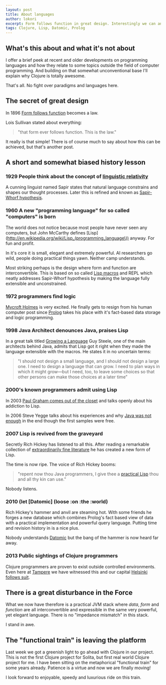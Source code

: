 ```yaml
---
layout: post
title: About languages
author: lokori
excerpt: Form follows function in great design. Interestingly we can and should now eliminate barriers between form and function. The Clojure train is accelerating!
tags: Clojure, Lisp, Datomic, Prolog
---
```

<p></p>

## What's this about and what it's not about

I offer a brief peek at recent and older developments on programming languages and how they relate to some topics outside 
the field of computer programming. And building on that somewhat unconventional base I'll explain why Clojure is totally
awesome.

That's all. No fight over paradigms and languages here.


## The secret of great design
  
In 1896 [Form follows function](http://en.wikipedia.org/wiki/Form_follows_function) becomes a law.
     
Lois Sullivan stated about everything: 
>"that form ever follows function. This is the law."

It really is that simple! There is of course much to say about how this can be achieved, but that's another post.

## A short and somewhat biased history lesson
     
### 1929 People think about the concept of [linguistic relativity](http://en.wikipedia.org/wiki/Linguistic_relativity)
     
A cunning linguist named Sapir states that natural language constrains and shapes our thought processes. 
Later this is refined and known as [Sapir-Whorf hypothesis](http://plato.stanford.edu/entries/relativism/supplement2.html). 
		
### 1960 A new "programming language" for so called "computers" is born
      
The world does not notice because most people have never seen any computers, but
John McCarthy defines [Lisp](http://en.wikipedia.org/wiki/Lisp_(programming_language\)) anyway. For fun and profit.
      
In it's core it is small, elegant and extremely powerful. AI researchers go wild,
people doing practical things yawn. Neither camp understands.
      
Most striking perhaps is the design where form and function are interconvertible. This is based on 
so called [Lisp macros](http://stackoverflow.com/questions/267862/what-makes-lisp-macros-so-special) and REPL
which neatly addresses Sapir-Whorf hypothesis by making the language fully extensible and unconstrained.


### 1972 programmers find logic

[Mycroft Holmes](http://en.wikipedia.org/wiki/Mycroft_Holmes) is very excited. He finally gets to resign from 
his human computer post since [Prolog](http://en.wikipedia.org/wiki/Prolog) takes his place with it's fact-based data storage and logic programming.
      
### 1998 Java Architect denounces Java, praises Lisp

In a great talk titled [Growing a Language](http://cs.au.dk/~hosc/local/HOSC-12-3-pp221-236.pdf) Guy Steele,
one of the main architects behind Java, admits that Lisp got it right when they made the language
extensible with the macros. He states it in no uncertain terms:

>"I should not design a small language, and I should not design a
large one. I need to design a language that can grow. I need to plan ways in which it might
grow—but I need, too, to leave some choices so that other persons can make those choices
at a later time"


### 2000's known programmers admit using Lisp 

In 2003 [Paul Graham comes out of the closet](http://www.paulgraham.com/avg.html) and talks openly about his addiction to Lisp.

In 2006 Steve Yegge talks about his experiences and why [Java was not enough](http://steve-yegge.blogspot.fi/2006/03/execution-in-kingdom-of-nouns.html)
in the end though the first samples were free.

### 2007 Lisp is revived from the graveyard

Secretly Rich Hickey has listened to all this. After reading a remarkable collection of 
[extraordinarily fine literature](http://www.amazon.com/Clojure-Bookshelf/lm/R3LG3ZBZS4GCTH) he has created a new 
form of Lisp.

The time is now ripe. The voice of Rich Hickey booms: 
>"repent now thou Java programmers, I give thee a [practical Lisp](http://clojure.org/) thou and all thy kin can use."
	  
Nobody listens.
	  
### 2010 (let \[Datomic\] (loose :on :the :world)
      
Rich Hickey's hammer and anvil are steaming hot. With some friends he forges a new database which combines
Prolog's fact based view of data with a practical implementation and powerful query language. 
Putting time and revision history in is a nice plus.

Nobody understands [Datomic](http://www.datomic.com/) but the bang of the hammer is now heard far away.

### 2013 Public sightings of Clojure programmers

Clojure programmers are proven to exist outside controlled environments. Even here at [Tampere](http://www.clojutre.org) we
have witnessed this and our capital [Helsinki follows suit](http://reaktordevday.fi/2013/#speakers).

## There is a great disturbance in the Force

What we now have therefore is a practical JVM stack where *data*, *form* and *function* are all interconvertible
and expressible in the same very powerful, yet elegant language. There is no "impedance mismatch" in this stack.

I stand in awe.

## The "functional train" is leaving the platform

Last week we got a greenish light to go ahead with Clojure in our project. This is not the first Clojure project for 
Solita, but first real world Clojure project for me. I have been sitting on the metaphorical "functional train" for some
years already. Patience is a virtue and now we are finally moving! 

I look forward to enjoyable, speedy and luxurious ride on this train.  

